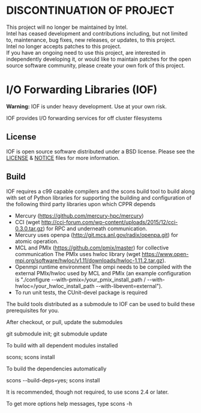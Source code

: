# DISCONTINUATION OF PROJECT #  
This project will no longer be maintained by Intel.  
Intel has ceased development and contributions including, but not limited to, maintenance, bug fixes, new releases, or updates, to this project.  
Intel no longer accepts patches to this project.  
 If you have an ongoing need to use this project, are interested in independently developing it, or would like to maintain patches for the open source software community, please create your own fork of this project.  
  
# I/O Forwarding Libraries (IOF)

**Warning:** IOF is under heavy development.  Use at your own risk.

IOF provides I/O forwarding services for off cluster filesystems

## License

IOF is open source software distributed under a BSD license.
Please see the [LICENSE](./LICENSE) & [NOTICE](./NOTICE) files for
more information.

## Build

IOF requires a c99 capable compilers and the scons build tool to
build along with set of Python libraries for supporting the building and
configuration of the following third party libraries upon which CPPR depends
- Mercury (https://github.com/mercury-hpc/mercury)
- CCI (wget http://cci-forum.com/wp-content/uploads/2015/12/cci-0.3.0.tar.gz)
  for RPC and underneath communication.
- Mercury uses openpa (http://git.mcs.anl.gov/radix/openpa.git) for atomic
  operation.
- MCL and PMIx (https://github.com/pmix/master) for collective communication
  The PMIx uses hwloc library (wget https://www.open-mpi.org/software/hwloc/v1.11/downloads/hwloc-1.11.2.tar.gz).
- Openmpi runtime environment
  The ompi needs to be compiled with the external PMIx/hwloc used by MCL and
  PMIx (an example configuration is "./configure
  --with-pmix=/your_pmix_install_path /
  --with-hwloc=/your_hwloc_install_path --with-libevent=external").
- To run unit tests, the CUnit-devel package is required

The build tools distributed as a submodule to IOF can be used to build these
prerequisites for you.

After checkout, or pull, update the submodules

git submodule init; git submodule update

To build with all dependent modules installed

scons; scons install

To build the dependencies automatically

scons --build-deps=yes; scons install

It is recommended, though not required, to use scons 2.4 or later.

To get more options help messages, type
scons -h

